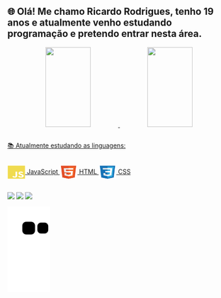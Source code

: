 ## 🌐 Olá! Me chamo Ricardo Rodrigues, tenho 19 anos e atualmente venho estudando programação e pretendo entrar nesta área.

<div align="center">
  <a href="https://github.com/Ricardo-Rodrigues0">
  <img width="45%" height="180em" src="https://github-readme-stats.vercel.app/api?username=Ricardo-Rodrigues0&show_icons=true&theme=dark&include_all_commits=true&count_private=true"/>
  <img width="45%" height="180em" src="https://github-readme-stats.vercel.app/api/top-langs/?username=Ricardo-Rodrigues0&layout=compact&langs_count=7&theme=dark"/>
</div>

  ##
 <p> 📚 Atualmente estudando as linguagens: </p>
<div style="display: inline_block"><br>
  <img align="center" alt="Rafa-Js" height="30" width="40" src="https://raw.githubusercontent.com/devicons/devicon/master/icons/javascript/javascript-plain.svg"> JavaScript
  <img align="center" height="30" width="40" src="https://raw.githubusercontent.com/devicons/devicon/master/icons/html5/html5-original.svg"> HTML
  <img align="center" height="30" width="40" src="https://raw.githubusercontent.com/devicons/devicon/master/icons/css3/css3-original.svg"> CSS
</div>
  
  ##
 
<div> 
 <a href="https://discord.com/users/719956528462954618" target="_blank" title="Perfil Discord"><img src="https://img.shields.io/badge/Discord-7289DA?style=for-the-badge&logo=discord&logoColor=white"></a>
  <a href="https://www.linkedin.com/in/ricardo-rodrigues-2a1930251/" target="_blank" title="Perfil Linkedin"><img src="https://img.shields.io/badge/-LinkedIn-%230077B5?style=for-the-badge&logo=linkedin&logoColor=white"></a>
  <a href = "mailto:ricardo272530@gmail.com" target="_blank" title="Enviar e-mail"><img src="https://img.shields.io/badge/Gmail-D14836?style=for-the-badge&logo=gmail&logoColor=white"></a>
 
  ![Snake animation](https://github.com/Ricardo-Rodrigues0/Ricardo-Rodrigues0/blob/output/github-contribution-grid-snake.svg)
 
</div>
